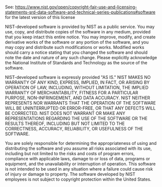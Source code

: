 See: https://www.nist.gov/open/copyright-fair-use-and-licensing-statements-srd-data-software-and-technical-series-publications#software
for the latest version of this license

NIST-developed software is provided by NIST as a public service. You may use, copy, and distribute copies of the
software in any medium, provided that you keep intact this entire notice. You may improve, modify, and create derivative
works of the software or any portion of the software, and you may copy and distribute such modifications or works.
Modified works should carry a notice stating that you changed the software and should note the date and nature of any
such change. Please explicitly acknowledge the National Institute of Standards and Technology as the source of the
software.

NIST-developed software is expressly provided "AS IS." NIST MAKES NO WARRANTY OF ANY KIND, EXPRESS, IMPLIED, IN FACT, OR
ARISING BY OPERATION OF LAW, INCLUDING, WITHOUT LIMITATION, THE IMPLIED WARRANTY OF MERCHANTABILITY, FITNESS FOR A
PARTICULAR PURPOSE, NON-INFRINGEMENT, AND DATA ACCURACY. NIST NEITHER REPRESENTS NOR WARRANTS THAT THE OPERATION OF THE
SOFTWARE WILL BE UNINTERRUPTED OR ERROR-FREE, OR THAT ANY DEFECTS WILL BE CORRECTED. NIST DOES NOT WARRANT OR MAKE ANY
REPRESENTATIONS REGARDING THE USE OF THE SOFTWARE OR THE RESULTS THEREOF, INCLUDING BUT NOT LIMITED TO THE CORRECTNESS,
ACCURACY, RELIABILITY, OR USEFULNESS OF THE SOFTWARE.

You are solely responsible for determining the appropriateness of using and distributing the software and you assume all
risks associated with its use, including but not limited to the risks and costs of program errors, compliance with
applicable laws, damage to or loss of data, programs or equipment, and the unavailability or interruption of operation.
This software is not intended to be used in any situation where a failure could cause risk of injury or damage to
property. The software developed by NIST employees is not subject to copyright protection within the United States.
